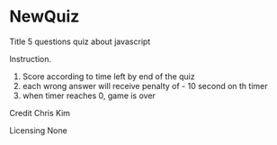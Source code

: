 # NewQuiz
Title
5 questions quiz about javascript

Instruction. 
1) Score according to time left by end of the quiz
2) each wrong answer will receive penalty of - 10 second on th timer
3) when timer reaches 0, game is over


Credit
Chris Kim 

Licensing 
None

